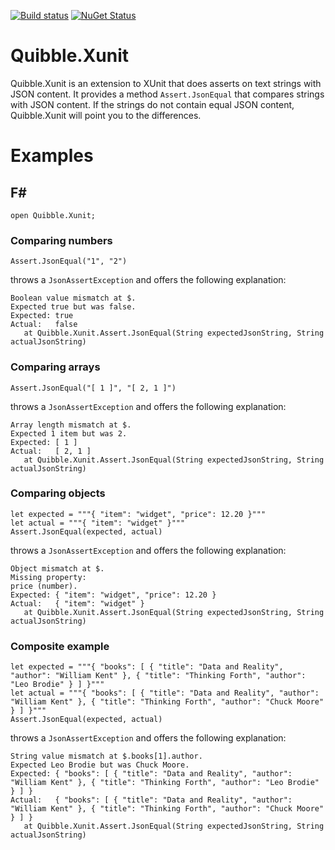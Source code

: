 [![Build status](https://ci.appveyor.com/api/projects/status/0v6946lhh480cgbk?svg=true)](https://ci.appveyor.com/project/NRKOpensource/json-quibble-xunit)
[![NuGet Status](https://img.shields.io/nuget/v/Quibble.Xunit.svg?style=flat)](https://www.nuget.org/packages/Quibble.Xunit/)

# Quibble.Xunit

Quibble.Xunit is an extension to XUnit that does asserts on text strings with JSON content. It provides a method `Assert.JsonEqual` that compares strings with JSON content. If the strings do not contain equal JSON content, Quibble.Xunit will point you to the differences.

# Examples 

## F#

```
open Quibble.Xunit;
```

### Comparing numbers

```
Assert.JsonEqual("1", "2")
```

throws a `JsonAssertException` and offers the following explanation:

```
Boolean value mismatch at $.
Expected true but was false.
Expected: true
Actual:   false
   at Quibble.Xunit.Assert.JsonEqual(String expectedJsonString, String actualJsonString)
```

### Comparing arrays

```
Assert.JsonEqual("[ 1 ]", "[ 2, 1 ]")
```

throws a `JsonAssertException` and offers the following explanation:

```
Array length mismatch at $.
Expected 1 item but was 2.
Expected: [ 1 ]
Actual:   [ 2, 1 ]
   at Quibble.Xunit.Assert.JsonEqual(String expectedJsonString, String actualJsonString)
```

### Comparing objects

```
let expected = """{ "item": "widget", "price": 12.20 }"""
let actual = """{ "item": "widget" }"""
Assert.JsonEqual(expected, actual)
```

throws a `JsonAssertException` and offers the following explanation:

```
Object mismatch at $.
Missing property:
price (number).
Expected: { "item": "widget", "price": 12.20 }
Actual:   { "item": "widget" }
   at Quibble.Xunit.Assert.JsonEqual(String expectedJsonString, String actualJsonString)
```

### Composite example

```
let expected = """{ "books": [ { "title": "Data and Reality", "author": "William Kent" }, { "title": "Thinking Forth", "author": "Leo Brodie" } ] }"""
let actual = """{ "books": [ { "title": "Data and Reality", "author": "William Kent" }, { "title": "Thinking Forth", "author": "Chuck Moore" } ] }"""
Assert.JsonEqual(expected, actual)
```

throws a `JsonAssertException` and offers the following explanation:

```
String value mismatch at $.books[1].author.
Expected Leo Brodie but was Chuck Moore.
Expected: { "books": [ { "title": "Data and Reality", "author": "William Kent" }, { "title": "Thinking Forth", "author": "Leo Brodie" } ] }
Actual:   { "books": [ { "title": "Data and Reality", "author": "William Kent" }, { "title": "Thinking Forth", "author": "Chuck Moore" } ] }
   at Quibble.Xunit.Assert.JsonEqual(String expectedJsonString, String actualJsonString)
```